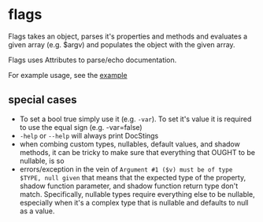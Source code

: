 # flags

Flags takes an object, parses it's properties and methods and evaluates a given array (e.g. $argv) and populates the object with the given array.

Flags uses Attributes to parse/echo documentation.

For example usage, see the [example](example/example.php)

## special cases

- To set a bool true simply use it (e.g. `-var`). To set it's value it is required to use the equal sign (e.g. -var=false)
- `-help` or `--help` will always print DocStings
- when combing custom types, nullables, default values, and shadow methods, it can be tricky to make sure that everything that OUGHT to be nullable, is so
- errors/exception in the vein of `Argument #1 ($v) must be of type $TYPE, null given` that means that the expected type of the property, shadow function parameter, and shadow function return type don't match. Specifically, nullable types require everything else to be nullable, especially when it's a complex type that is nullable and defaults to null as a value.
